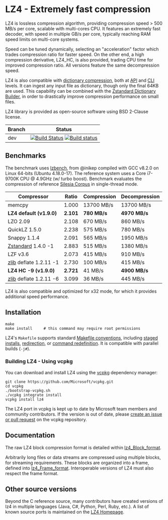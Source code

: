 LZ4 - Extremely fast compression
================================

LZ4 is lossless compression algorithm,
providing compression speed > 500 MB/s per core,
scalable with multi-cores CPU.
It features an extremely fast decoder,
with speed in multiple GB/s per core,
typically reaching RAM speed limits on multi-core systems.

Speed can be tuned dynamically, selecting an "acceleration" factor
which trades compression ratio for faster speed.
On the other end, a high compression derivative, LZ4_HC, is also provided,
trading CPU time for improved compression ratio.
All versions feature the same decompression speed.

LZ4 is also compatible with [dictionary compression](https://github.com/facebook/zstd#the-case-for-small-data-compression),
both at [API](https://github.com/lz4/lz4/blob/v1.8.3/lib/lz4frame.h#L481) and [CLI](https://github.com/lz4/lz4/blob/v1.8.3/programs/lz4.1.md#operation-modifiers) levels.
It can ingest any input file as dictionary, though only the final 64KB are used.
This capability can be combined with the [Zstandard Dictionary Builder](https://github.com/facebook/zstd/blob/v1.3.5/programs/zstd.1.md#dictionary-builder),
in order to drastically improve compression performance on small files.


LZ4 library is provided as open-source software using BSD 2-Clause license.


|Branch      |Status   |
|------------|---------|
|dev         | [![Build Status][travisDevBadge]][travisLink]    [![Build status][AppveyorDevBadge]][AppveyorLink]                                         |

[travisDevBadge]: https://travis-ci.org/lz4/lz4.svg?branch=dev "Continuous Integration test suite"
[travisLink]: https://travis-ci.org/lz4/lz4
[AppveyorDevBadge]: https://ci.appveyor.com/api/projects/status/github/lz4/lz4?branch=dev&svg=true "Windows test suite"
[AppveyorLink]: https://ci.appveyor.com/project/YannCollet/lz4-1lndh


Benchmarks
-------------------------

The benchmark uses [lzbench], from @inikep
compiled with GCC v8.2.0 on Linux 64-bits (Ubuntu 4.18.0-17).
The reference system uses a Core i7-9700K CPU @ 4.9GHz (w/ turbo boost).
Benchmark evaluates the compression of reference [Silesia Corpus]
in single-thread mode.

[lzbench]: https://github.com/inikep/lzbench
[Silesia Corpus]: http://sun.aei.polsl.pl/~sdeor/index.php?page=silesia

|  Compressor             | Ratio   | Compression | Decompression |
|  ----------             | -----   | ----------- | ------------- |
|  memcpy                 |  1.000  | 13700 MB/s  |  13700 MB/s   |
|**LZ4 default (v1.9.0)** |**2.101**| **780 MB/s**| **4970 MB/s** |
|  LZO 2.09               |  2.108  |   670 MB/s  |    860 MB/s   |
|  QuickLZ 1.5.0          |  2.238  |   575 MB/s  |    780 MB/s   |
|  Snappy 1.1.4           |  2.091  |   565 MB/s  |   1950 MB/s   |
| [Zstandard] 1.4.0 -1    |  2.883  |   515 MB/s  |   1380 MB/s   |
|  LZF v3.6               |  2.073  |   415 MB/s  |    910 MB/s   |
| [zlib] deflate 1.2.11 -1|  2.730  |   100 MB/s  |    415 MB/s   |
|**LZ4 HC -9 (v1.9.0)**   |**2.721**|    41 MB/s  | **4900 MB/s** | 
| [zlib] deflate 1.2.11 -6|  3.099  |    36 MB/s  |    445 MB/s   |

[zlib]: http://www.zlib.net/
[Zstandard]: http://www.zstd.net/

LZ4 is also compatible and optimized for x32 mode,
for which it provides additional speed performance.


Installation
-------------------------

```
make
make install     # this command may require root permissions
```

LZ4's `Makefile` supports standard [Makefile conventions],
including [staged installs], [redirection], or [command redefinition].
It is compatible with parallel builds (`-j#`).

[Makefile conventions]: https://www.gnu.org/prep/standards/html_node/Makefile-Conventions.html
[staged installs]: https://www.gnu.org/prep/standards/html_node/DESTDIR.html
[redirection]: https://www.gnu.org/prep/standards/html_node/Directory-Variables.html
[command redefinition]: https://www.gnu.org/prep/standards/html_node/Utilities-in-Makefiles.html

### Building LZ4 - Using vcpkg

You can download and install LZ4 using the [vcpkg](https://github.com/Microsoft/vcpkg) dependency manager:

    git clone https://github.com/Microsoft/vcpkg.git
    cd vcpkg
    ./bootstrap-vcpkg.sh
    ./vcpkg integrate install
    vcpkg install lz4

The LZ4 port in vcpkg is kept up to date by Microsoft team members and community contributors. If the version is out of date, please [create an issue or pull request](https://github.com/Microsoft/vcpkg) on the vcpkg repository.

Documentation
-------------------------

The raw LZ4 block compression format is detailed within [lz4_Block_format].

Arbitrarily long files or data streams are compressed using multiple blocks,
for streaming requirements. These blocks are organized into a frame,
defined into [lz4_Frame_format].
Interoperable versions of LZ4 must also respect the frame format.

[lz4_Block_format]: doc/lz4_Block_format.md
[lz4_Frame_format]: doc/lz4_Frame_format.md


Other source versions
-------------------------

Beyond the C reference source,
many contributors have created versions of lz4 in multiple languages
(Java, C#, Python, Perl, Ruby, etc.).
A list of known source ports is maintained on the [LZ4 Homepage].

[LZ4 Homepage]: http://www.lz4.org
